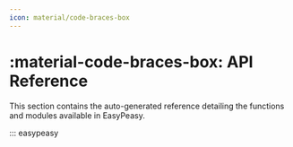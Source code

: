 ```yaml
---
icon: material/code-braces-box
---
```


# :material-code-braces-box: API Reference

This section contains the auto-generated reference detailing the functions and
modules available in EasyPeasy.

::: easypeasy

